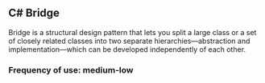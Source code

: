 ## C# Bridge

Bridge is a structural design pattern that lets you split a large class or a set of closely related classes into two separate hierarchies—abstraction and implementation—which can be developed independently of each other.

  

### Frequency of use: medium-low  
  